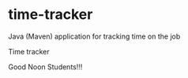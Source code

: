 # time-tracker
Java (Maven) application for tracking time on the job

Time tracker

Good Noon Students!!!
